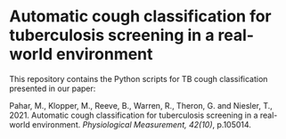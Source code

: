 # Automatic cough classification for tuberculosis screening in a real-world environment


This repository contains the Python scripts for TB cough classification presented in our paper: 

Pahar, M., Klopper, M., Reeve, B., Warren, R., Theron, G. and Niesler, T., 2021. Automatic cough classification for tuberculosis screening in a real-world environment. _Physiological Measurement, 42(10)_, p.105014.


